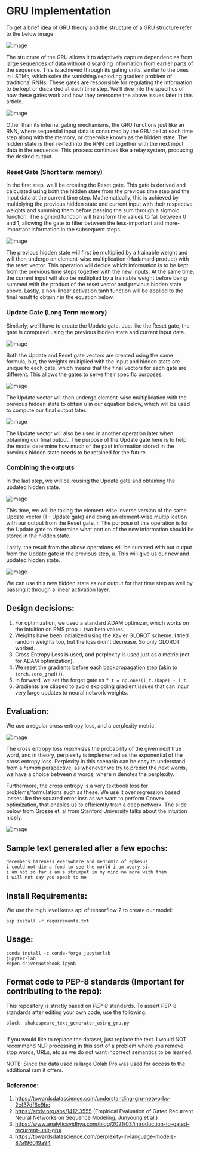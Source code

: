 # GRU Implementation 

To get a brief idea of GRU theory and the structure of a GRU structure refer to the below image 


![image](https://user-images.githubusercontent.com/80246631/142428572-c3e66703-9c34-4476-867e-49bf4d4cdd57.png)

The structure of the GRU allows it to adaptively capture dependencies from large sequences of data without discarding information from earlier parts of the sequence. This is achieved through its gating units, similar to the ones in LSTMs, which solve the vanishing/exploding gradient problem of traditional RNNs. These gates are responsible for regulating the information to be kept or discarded at each time step. We’ll dive into the specifics of how these gates work and how they overcome the above issues later in this article.

![image](https://user-images.githubusercontent.com/80246631/142428836-9da29028-3119-4d6e-8d81-67a2da87fa2d.png)

Other than its internal gating mechanisms, the GRU functions just like an RNN, where sequential input data is consumed by the GRU cell at each time step along with the memory, or otherwise known as the hidden state. The hidden state is then re-fed into the RNN cell together with the next input data in the sequence. This process continues like a relay system, producing the desired output.

### Reset Gate (Short term memory)

In the first step, we’ll be creating the Reset gate. This gate is derived and calculated using both the hidden state from the previous time step and the input data at the current time step. Mathematically, this is achieved by multiplying the previous hidden state and current input with their respective weights and summing them before passing the sum through a sigmoid function. The sigmoid function will transform the values to fall between 0 and 1, allowing the gate to filter between the less-important and more-important information in the subsequent steps.

![image](https://user-images.githubusercontent.com/80246631/142429105-1dfa8a11-a36f-440b-9e56-26228a21db9a.png)

The previous hidden state will first be multiplied by a trainable weight and will then undergo an element-wise multiplication (Hadamard product) with the reset vector. This operation will decide which information is to be kept from the previous time steps together with the new inputs. At the same time, the current input will also be multiplied by a trainable weight before being summed with the product of the reset vector and previous hidden state above. Lastly, a non-linear activation tanh function will be applied to the final result to obtain r in the equation below.

### Update Gate (Long Term memory)

Similarly, we’ll have to create the Update gate. Just like the Reset gate, the gate is computed using the previous hidden state and current input data.

![image](https://user-images.githubusercontent.com/80246631/142429413-b9a133f2-1241-428d-ae3e-9593815f40dd.png)

Both the Update and Reset gate vectors are created using the same formula, but, the weights multiplied with the input and hidden state are unique to each gate, which means that  the final vectors for each gate are different. This allows the gates to serve their specific purposes.

![image](https://user-images.githubusercontent.com/80246631/142429465-e979e1d1-e9fd-4e5c-a641-daa8ef95cd00.png)

The Update vector will then undergo element-wise multiplication with the previous hidden state to obtain u in our equation below, which will be used to compute our final output later.

![image](https://user-images.githubusercontent.com/80246631/142429498-a7f91f52-80df-4d46-804c-ad311a669383.png)

The Update vector will also be used in another operation later when obtaining our final output. The purpose of the Update gate here is to help the model determine how much of the past information stored in the previous hidden state needs to be retained for the future.

### Combining the outputs

In the last step, we will be reusing the Update gate and obtaining the updated hidden state.

![image](https://user-images.githubusercontent.com/80246631/142429768-e0fe3da6-56ec-49b7-b078-f9aa65bd7d1e.png)

This time, we will be taking the element-wise inverse version of the same Update vector (1 - Update gate) and doing an element-wise multiplication with our output from the Reset gate, r. The purpose of this operation is for the Update gate to determine what portion of the new information should be stored in the hidden state.

Lastly, the result from the above operations will be summed with our output from the Update gate in the previous step, u. This will give us our new and updated hidden state.

![image](https://user-images.githubusercontent.com/80246631/142429820-0dfe2d1d-ea7e-49fb-89ad-9b0320b253ca.png)

We can use this new hidden state as our output for that time step as well by passing it through a linear activation layer.
 

## Design decisions:

1. For optimization, we used a standard ADAM optimizer, which works on the intuition on RMS prop + two beta values. 
2. Weights have been initialized using the Xavier GLOROT scheme. I tried random weights too, but the loss didn't decrease. So only GLOROT worked. 
3. Cross Entropy Loss is used, and perplexity is used just as a metric (not for ADAM optimization).
4. We reset the gradients before each backpropagation step (akin to `torch.zero_grad()`). 
5. In forward, we set the forget gate as `f_t = np.ones(i_t.shape) - i_t`.
6. Gradients are clipped to avoid exploding gradient issues that can incur very large updates to neural network weights. 

## Evaluation: 

We use a regular cross entropy loss, and a perplexity metric. 

![image](https://user-images.githubusercontent.com/20723780/138415573-64ad2e7c-b1f0-44d1-8628-4f099e4aba4c.png)

The cross entropy loss _maximizes_ the probability of the given next true word, and in theory, perplexity is implemented as the exponential of the cross entropy loss. Perplexity in this scenario can be easy to understand from a _human_ perspective, as whenever we try to predict the next words, we have a choice between *n* words, where *n* denotes the perplexity. 

Furthermore, the cross entropy is a very textbook loss for problems/formulations such as these. We use it over regression based losses like the squared error loss as we want to perform Convex optimization, that enables us to efficiently train a deep network. The slide below from Grosse et. al from Stanford University talks about the intuition nicely. 

![image](https://user-images.githubusercontent.com/20723780/138416248-eddf6e62-eeef-4ccb-8b96-013c42ada084.png)

## Sample text generated after a few epochs: 

 ```
decembers bareness everywhere and medromio of ephesus 
i could not die a food to see the world i am weary sir 
i am not so far i am a strumpet in my mind no more with them 
i will not say you speak to me 
 ```
 ## Install Requirements: 
 
 We use the high level keras api of tensorflow 2 to create our model: 
 
 ```
 pip install -r requirements.txt
 ```
 
 ## Usage:
 
 ```
 conda install -c conda-forge jupyterlab
 jupyter-lab
 #open driverNotebook.ipynb
 ```
 
 
 ## Format code to PEP-8 standards (Important for contributing to the repo): 
 
 This repository is strictly based on *PEP-8* standards. To assert PEP-8 standards after editing your own code, use the following: 
 
 ```
 black  shakespeare_text_generator_using_gru.py

 
 ```
 
 If you would like to replace the dataset, just replace the text. I would NOT recommend NLP processing in this sort of a problem where you remove stop words, URLs, etc as we do not want incorrect semantics to be learned. 
 
 NOTE: Since the data used is large Colab Pro was used for access to the additional ram it offers. 

### Reference: 

1. https://towardsdatascience.com/understanding-gru-networks-2ef37df6c9be
2. https://arxiv.org/abs/1412.3555 (Empirical Evaluation of Gated Recurrent Neural Networks on Sequence Modeling, Junyoung et al.)
3. https://www.analyticsvidhya.com/blog/2021/03/introduction-to-gated-recurrent-unit-gru/
4. https://towardsdatascience.com/perplexity-in-language-models-87a196019a94

